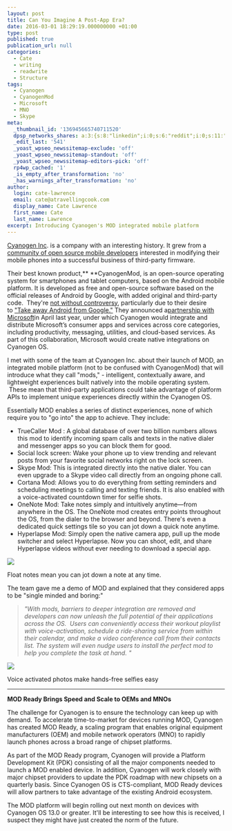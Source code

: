 ```yaml
---
layout: post
title: Can You Imagine A Post-App Era?
date: 2016-03-01 18:29:19.000000000 +01:00
type: post
published: true
publication_url: null
categories:
  - Cate
  - writing
  - readwrite
  - Structure
tags:
  - Cyanogen
  - CyanogenMod
  - Microsoft
  - MNO
  - Skype
meta:
  _thumbnail_id: '136945665740711520'
  dpsp_networks_shares: a:3:{s:8:"linkedin";i:0;s:6:"reddit";i:0;s:11:"google-plus";i:0;}
  _edit_last: '541'
  _yoast_wpseo_newssitemap-exclude: 'off'
  _yoast_wpseo_newssitemap-standout: 'off'
  _yoast_wpseo_newssitemap-editors-pick: 'off'
  rp4wp_cached: '1'
  _is_empty_after_transformation: 'no'
  _has_warnings_after_transformation: 'no'
author:
  login: cate-lawrence
  email: cate@atravellingcook.com
  display_name: Cate Lawrence
  first_name: Cate
  last_name: Lawrence
excerpt: Introducing Cyanogen's MOD integrated mobile platform
---
```

[Cyanogen
Inc](https://readwrite.com/2015/03/24/cyanogen-microsoft-team-up-google).
is a company with an interesting history. It grew from a [community of
open source mobile developers](http://www.cyanogenmod.org/) interested
in modifying their mobile phones into a successful business of
third-party firmware. 

Their best known product,** **CyanogenMod, is an open-source operating
system for smartphones and tablet computers, based on the Android mobile
platform. It is developed as free and open-source software based on the
official releases of Android by Google, with added original and
third-party code.  They're [not without
controversy](https://readwrite.com/2013/11/11/cyanogen-steve-kondik-android),
particularly due to their desire to ["Take away Android from
Google."](http://www.androidauthority.com/cyanogen-google-kirt-mcmaster-582373/) They
announced a[partnership with
Microsoft](https://cyngn.com/press/cyanogen-announces-strategic-partnership-with-microsoft)in
April last year, under which Cyanogen would integrate and distribute
Microsoft’s consumer apps and services across core categories, including
productivity, messaging, utilities, and cloud-based services. As part of
this collaboration, Microsoft would create native integrations on
Cyanogen OS.

I met with some of the team at Cyanogen Inc. about their launch of MOD,
an integrated mobile platform (not to be confused with CyanogenMod) that
will introduce what they call "mods," - intelligent, contextually aware,
and lightweight experiences built natively into the mobile operating
system.  These mean that third-party applications could take advantage
of platform APIs to implement unique experiences directly within the
Cyanogen OS. 

Essentially MOD enables a series of distinct experiences, none of which
require you to "go into" the app to achieve. They include:

-   TrueCaller Mod : A global database of over two billion numbers
    allows this mod to identify incoming spam calls and texts in the
    native dialer and messenger apps so you can block them for good.
-   Social lock screen: Wake your phone up to view trending and relevant
    posts from your favorite social networks right on the lock screen.
-   Skype Mod: This is integrated directly into the native dialer. You
    can even upgrade to a Skype video call directly from an ongoing
    phone call.
-   Cortana Mod: Allows you to do everything from setting reminders and
    scheduling meetings to calling and texting friends. It is also
    enabled with a voice-activated countdown timer for selfie shots. 
-   OneNote Mod: Take notes simply and intuitively anytime—from anywhere
    in the OS. The OneNote mod creates entry points throughout the OS,
    from the dialer to the browser and beyond. There's even a dedicated
    quick settings tile so you can jot down a quick note anytime.
-   Hyperlapse Mod: Simply open the native camera app, pull up the mode
    switcher and select Hyperlapse. Now you can shoot, edit, and share
    Hyperlapse videos without ever needing to download a special app.

![](rw-import/MTM2OTQ2OTI5NTM0NzcyODMz.png)

Float notes mean you can jot down a note at any time.

The team gave me a demo of MOD and explained that they considered apps
to be "single minded and boring:" 

> *"With mods, barriers to deeper integration are removed and developers
> can now unleash the full potential of their applications across the
> OS.  Users can conveniently access their workout playlist with
> voice-activation, schedule a ride-sharing service from within their
> calendar, and make a video conference call from their contacts list.
> The system will even nudge users to install the perfect mod to help
> you complete the task at hand. "*

![](rw-import/MTM2OTQ3MjQ2MDIwMTc1NDU3.png)

Voice activated photos make hands-free selfies easy

****

**MOD Ready Brings Speed and Scale to OEMs and MNOs**

The challenge for Cyanogen is to ensure the technology can keep up with
demand. To accelerate time-to-market for devices running MOD, Cyanogen
has created MOD Ready, a scaling program that enables original equipment
manufacturers (OEM) and mobile network operators (MNO) to rapidly launch
phones across a broad range of chipset platforms. 

As part of the MOD Ready program, Cyanogen will provide a Platform
Development Kit (PDK) consisting of all the major components needed to
launch a MOD enabled device. In addition, Cyanogen will work closely
with major chipset providers to update the PDK roadmap with new chipsets
on a quarterly basis. Since Cyanogen OS is CTS-compliant, MOD Ready
devices will allow partners to take advantage of the existing Android
ecosystem.

The MOD platform will begin rolling out next month on devices with
Cyanogen OS 13.0 or greater. It'll be interesting to see how this is
received, I suspect they might have just created the norm of the
future. 
